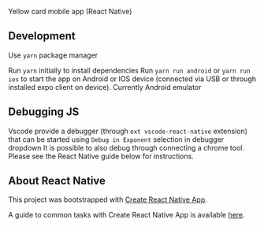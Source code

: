 Yellow card mobile app (React Native)


## Development
Use `yarn` package manager

Run `yarn` initially to install dependencies
Run `yarn run android` or `yarn run ios` to start the app on Android or IOS device (connected via USB or through installed expo client on device). Currently Android emulator

## Debugging JS
Vscode provide a debugger (through `ext vscode-react-native` extension) that can be started using `Debug in Exponent` selection in debugger dropdown
It is possible to also debug through connecting a chrome tool. Please see the React Native guide below for instructions. 

## About React Native
This project was bootstrapped with [Create React Native App](https://github.com/react-community/create-react-native-app).

A guide to common tasks with Create React Native App is available [here](https://github.com/react-community/create-react-native-app/blob/master/react-native-scripts/template/README.md).

